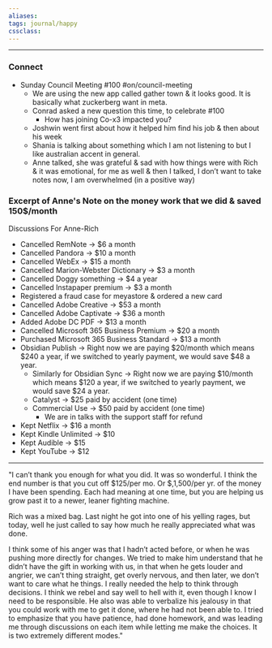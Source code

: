```yaml
---
aliases:  
tags: journal/happy 
cssclass:
---
```

---
### Connect
- Sunday Council Meeting #100 #on/council-meeting
	- We are using the new app called gather town & it looks good. It is basically what zuckerberg want in meta.
	- Conrad asked a new question this time, to celebrate #100
		-  How has joining Co-x3 impacted you?
	- Joshwin went first about how it helped him find his job & then about his week
	- Shania is talking about something which I am not listening to but I like australian accent in general.
	- Anne talked, she was grateful & sad with how things were with Rich & it was emotional, for me as well & then I talked, I don’t want to take notes now, I am overwhelmed (in a positive way)


### Excerpt of Anne's Note on the money work that we did & saved 150$/month
Discussions For Anne-Rich
- Cancelled RemNote → $6 a month 
- Cancelled Pandora → $10 a month 
- Cancelled WebEx -> $15 a month
- Cancelled Marion-Webster Dictionary → $3 a month
- Cancelled Doggy something → $4 a year
- Cancelled Instapaper premium → $3 a month
- Registered a fraud case for meyastore & ordered a new card
- Cancelled Adobe Creative -> $53 a month
- Cancelled Adobe Captivate → $36 a month
- Added Adobe DC PDF → $13 a month
- Cancelled Microsoft 365 Business Premium → $20 a month
- Purchased Microsoft 365 Business Standard → $13 a month
- Obsidian Publish → Right now we are paying $20/month which means $240 a year, if we switched to yearly payment, we would save $48 a year. 
	- Similarly for Obsidian Sync → Right now we are paying $10/month which means $120 a year, if we switched to yearly payment, we would save $24 a year. 
	- Catalyst → $25 paid by accident (one time)
	- Commercial Use →  $50 paid by accident (one time)
		- We are in talks with the support staff for refund
- Kept Netflix → $16 a month
- Kept Kindle Unlimited → $10
- Kept Audible → $15
- Kept YouTube → $12

--- 
"I can’t thank you enough for what you did.  It was so wonderful.  I think the end number is that you cut off $125/per mo. Or $,1,500/per yr.  of the money I have been spending.  Each had meaning at one time, but you are helping us grow past it to a newer, leaner fighting machine.

Rich was a mixed bag.  Last night he got into one of his yelling rages, but today, well he just called to say how much he really appreciated what was done.

I think some of his anger was that I hadn’t acted before, or when he was pushing more directly for changes.  We tried to make him understand that he didn’t have the gift in working with us, in that when he gets louder and angrier, we can’t thing straight, get overly nervous, and then later, we don’t want to care what he things.  I really needed the help to think through decisions.  I think we rebel and say well to hell with it, even though I know I need to be responsible.  He also was able to verbalize his jealousy in that you could work with me to get it done, where he had not been able to.  I tried to emphasize that you have patience, had done homework, and was leading me through discussions on each item while letting me make the choices.  It is two extremely different modes."


